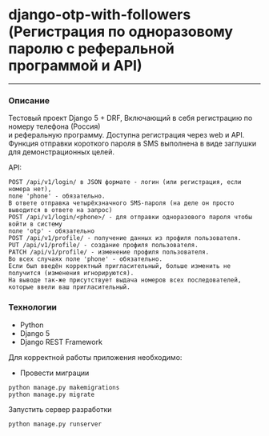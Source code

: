 # django-otp-with-followers (Регистрация по одноразовому паролю с реферальной программой и API)

--- 

### Описание
Тестовый проект Django 5 + DRF, Включающий в себя регистрацию по номеру телефона (Россия)  
и реферальную программу. Доступна регистрация через web и API.
Функция отправки короткого пароля в SMS выполнена в виде заглушки для демонстрационных целей.

API:
```
POST /api/v1/login/ в JSON формате - логин (или регистрация, если номера нет),
поле 'phone' - обязательно.
В ответе отправка четырёхзначного SMS-пароля (на деле он просто выводится в ответе на запрос)
POST /api/v1/login/<phone>/ - для отправки одноразового пароля чтобы войти в систему
поле 'otp' - обязательно
POST /api/v1/profile/ - получение данных из профиля пользователя.
PUT /api/v1/profile/ - создание профиля пользователя.
PATCH /api/v1/profile/ - изменение профиля пользователя.
Во всех случаях поле 'phone' - обязательно.
Если был введён корректный пригласительный, больше изменить не получится (изменения игнорируются).
На выводе так-же присутствует выдача номеров всех последователей, которые ввели ваш пригласительный.
```

### Технологии
* Python
* Django 5
* Django REST Framework

Для корректной работы приложения необходимо:
 * Провести миграции 
```shell
python manage.py makemigrations
python manage.py migrate
```
 
Запустить сервер разработки
```shell
python manage.py runserver
```
